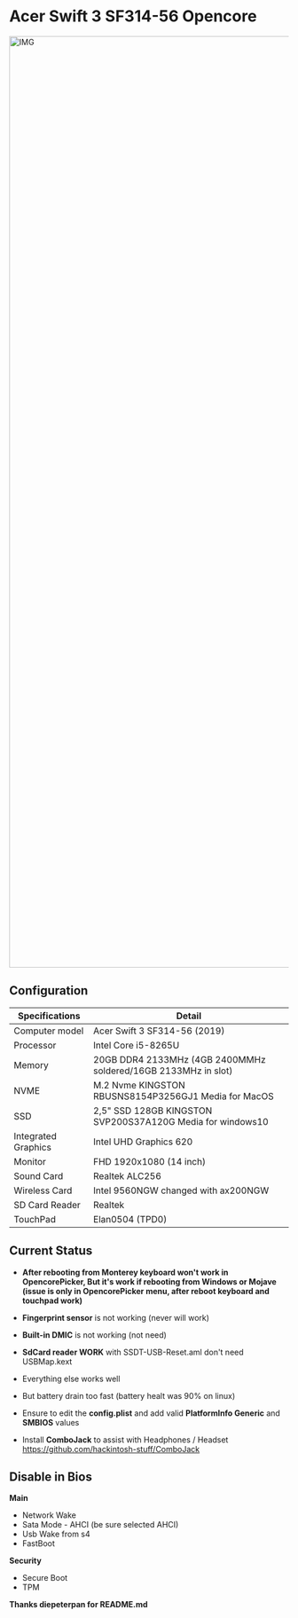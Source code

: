 # Acer Swift 3 SF314-56 Opencore 
<img width="1680" alt="IMG" src="https://user-images.githubusercontent.com/40405226/166815436-a559907f-a332-4c2f-a759-68c39c1c46bf.PNG">

## Configuration

| Specifications | Detail                                                  |
| ------------------- | ------------------------------------------- |
| Computer model      | Acer Swift 3 SF314-56 (2019)      |
| Processor           | Intel Core i5-8265U     |
| Memory              | 20GB  DDR4 2133MHz (4GB 2400MMHz soldered/16GB 2133MHz in slot) |
| NVME                | M.2 Nvme KINGSTON RBUSNS8154P3256GJ1 Media for MacOS |
| SSD                 | 2,5" SSD 128GB KINGSTON SVP200S37A120G Media for windows10  |
| Integrated Graphics | Intel UHD Graphics 620                     |
| Monitor             | FHD 1920x1080 (14 inch) |
| Sound Card          | Realtek ALC256           |
| Wireless Card       | Intel 9560NGW changed with ax200NGW                    |
| SD Card Reader      | Realtek                 |
| TouchPad            | Elan0504 (TPD0)| 


## Current Status

- **After rebooting from Monterey keyboard won't work in OpencorePicker, But it's work if rebooting from Windows or Mojave (issue is only in OpencorePicker menu, after reboot keyboard and touchpad work)**
- **Fingerprint sensor** is not working (never will work)
- **Built-in DMIC** is not working (not need)
- **SdCard reader WORK** with SSDT-USB-Reset.aml don't need USBMap.kext

- Everything else works well
- But battery drain too fast (battery healt was 90% on linux)
 
- Ensure to edit the **config.plist** and add valid  **PlatformInfo Generic** and **SMBIOS** values

- Install **ComboJack** to assist with Headphones / Headset https://github.com/hackintosh-stuff/ComboJack

## Disable in Bios
**Main**
- Network Wake
- Sata Mode - AHCI (be sure selected AHCI)
- Usb Wake from s4
- FastBoot

**Security**
- Secure Boot
- TPM

**Thanks diepeterpan for README.md**
